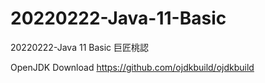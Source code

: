 # 20220222-Java-11-Basic 
20220222-Java 11 Basic 巨匠桃認

OpenJDK Download
https://github.com/ojdkbuild/ojdkbuild
